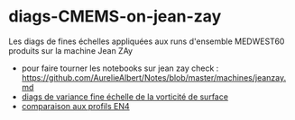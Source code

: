 # diags-CMEMS-on-jean-zay

Les diags de fines échelles appliquées aux runs d'ensemble MEDWEST60 produits sur la machine Jean ZAy
 
 - pour faire tourner les notebooks sur jean zay check : https://github.com/AurelieAlbert/Notes/blob/master/machines/jeanzay.md
 - [diags de variance fine échelle de la vorticité de surface](https://github.com/AurelieAlbert/diags-CMEMS-on-jean-zay/blob/master/fine-scale-vort-var/README.md)
 - [comparaison aux profils EN4](https://github.com/AurelieAlbert/diags-CMEMS-on-jean-zay/blob/master/Profiles-EN4/README.md)

 
